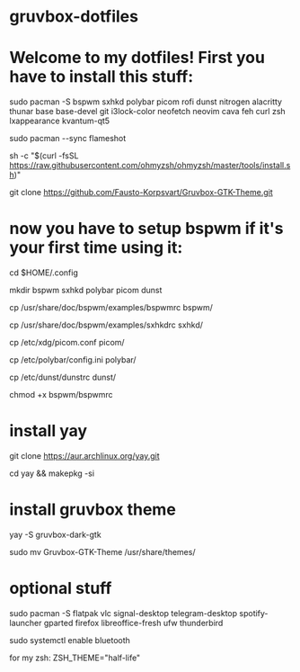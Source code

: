 # gruvbox-dotfiles
# Welcome to my dotfiles! First you have to install this stuff:
sudo pacman -S bspwm sxhkd polybar picom rofi dunst nitrogen alacritty thunar base base-devel git i3lock-color neofetch neovim cava feh curl zsh lxappearance kvantum-qt5

sudo pacman --sync flameshot

sh -c "$(curl -fsSL https://raw.githubusercontent.com/ohmyzsh/ohmyzsh/master/tools/install.sh)"

git clone https://github.com/Fausto-Korpsvart/Gruvbox-GTK-Theme.git

# now you have to setup bspwm if it's your first time using it:
cd $HOME/.config

mkdir bspwm sxhkd polybar picom dunst

cp /usr/share/doc/bspwm/examples/bspwmrc bspwm/

cp /usr/share/doc/bspwm/examples/sxhkdrc sxhkd/

cp /etc/xdg/picom.conf picom/

cp /etc/polybar/config.ini polybar/

cp /etc/dunst/dunstrc dunst/

chmod +x bspwm/bspwmrc

# install yay
git clone https://aur.archlinux.org/yay.git 

cd yay && makepkg -si

# install gruvbox theme
yay -S gruvbox-dark-gtk

sudo mv Gruvbox-GTK-Theme /usr/share/themes/

# optional stuff

sudo pacman -S flatpak vlc signal-desktop telegram-desktop spotify-launcher gparted firefox libreoffice-fresh ufw thunderbird

sudo systemctl enable bluetooth

 
 
 
 
 
 
 
 
 
 
 for my zsh: ZSH_THEME="half-life"

